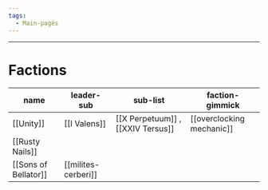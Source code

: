 ```yaml
---
tags:
  - Main-pages
---
```

---
# Factions

| name                 | leader-sub          | sub-list                          | faction-gimmick           |
| -------------------- | ------------------- | --------------------------------- | ------------------------- |
| [[Unity]]            | [[I Valens]]        | [[X Perpetuum]] , [[XXIV Tersus]] | [[overclocking mechanic]] |
| [[Rusty Nails]]      |                     |                                   |                           |
| [[Sons of Bellator]] | [[milites-cerberi]] |                                   |                           |

